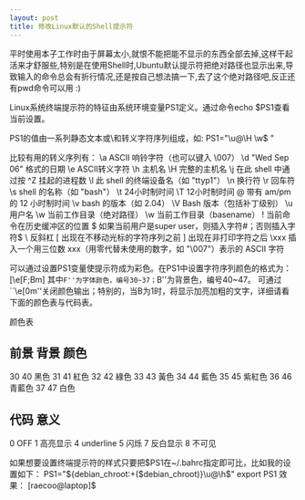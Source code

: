 ```yaml
---
layout: post
title: 修改Linux默认的Shell提示符
---
```


平时使用本子工作时由于屏幕太小,就恨不能把能不显示的东西全部去掉,这样干起活来才舒服些,特别是在使用Shell时,Ubuntu默认提示符把绝对路径也显示出来,导致输入的命令总会有折行情况,还是按自己想法搞一下,去了这个绝对路径吧,反正还有pwd命令可以用 :)

Linux系统终端提示符的特征由系统环境变量PS1定义。通过命令echo $PS1查看当前设置。

PS1的值由一系列静态文本或\和转义字符序列组成，如:
PS1="\u@\H \w$ "

比较有用的转义序列有：
\a ASCII 响铃字符（也可以键入 \007）
\d "Wed Sep 06" 格式的日期
\e ASCII转义字符
\h 主机名
\H 完整的主机名
\j 在此 shell 中通过按 ^Z 挂起的进程数
\l 此 shell 的终端设备名（如 "ttyp1"）
\n 换行符
\r 回车符
\s shell 的名称（如 "bash"）
\t 24小时制时间
\T 12小时制时间
\@ 带有 am/pm 的 12 小时制时间
\v bash 的版本（如 2.04）
\V Bash 版本（包括补丁级别）
\u 用户名
\w 当前工作目录（绝对路径）
\w 当前工作目录（basename）
\! 当前命令在历史缓冲区的位置
\$ 如果当前用户是super user，则插入字符#；否则插入字符$
\\ 反斜杠
\[ 出现在不移动光标的字符序列之前
\] 出现在非打印字符之后
\xxx 插入一个用三位数 xxx（用零代替未使用的数字，如 "\007"）表示的 ASCII 字符

可以通过设置PS1变量使提示符成为彩色。在PS1中设置字符序列颜色的格式为：
\[\e[F;Bm\]
其中``F''为字体颜色，编号30~37；``B''为背景色，编号40~47。
可通过``\e[0m''关闭颜色输出；特别的，当B为1时，将显示加亮加粗的文字，详细请看下面的颜色表与代码表。

颜色表

前景 背景 颜色
---------------------------------------
30 40 黑色
31 41 紅色
32 42 綠色
33 43 黃色
34 44 藍色
35 45 紫紅色
36 46 青藍色
37 47 白色

代码 意义
-------------------------
0 OFF
1 高亮显示
4 underline
5 闪烁
7 反白显示
8 不可见

如果想要设置终端提示符的样式只要把$PS1在~/.bahrc指定即可比，比如我的设置如下：
PS1="${debian_chroot:+($debian_chroot)}\u@\h\$"
export PS1
效果：
[raecoo@laptop]$
